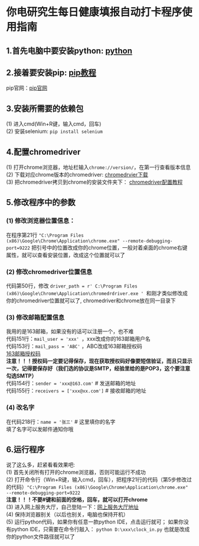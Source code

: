 # 你电研究生每日健康填报自动打卡程序使用指南
## 1.首先电脑中要安装python: [python](https://zhuanlan.zhihu.com/p/45608443)
## 2.接着要安装pip: [pip教程](https://jingyan.baidu.com/article/7c6fb428d84f9480642c90d1.html)
pip官网：[pip官网](https://pypi.org/project/pip/#files)
## 3.安装所需要的依赖包
(1) 进入cmd(Win+R键，输入cmd，回车)  
(2) 安装selenium: `pip install selenium`
## 4.配置chromedriver
(1) 打开chrome浏览器，地址栏输入`chrome://version/`，在第一行查看版本信息  
(2) 下载对应chrome版本的chromedriver: 
[chromedrvier下载](http://chromedriver.storage.googleapis.com/index.html)  
(3) 把chromedriver拷贝到chrome的安装文件夹下：
[chromedriver配置教程](https://blog.csdn.net/qq_40604853/article/details/81388078)
## 5.修改程序中的参数
### (1) 修改浏览器位置信息：
在程序第21行
 `"C:\Program Files (x86)\Google\Chrome\Application\chrome.exe" --remote-debugging-port=9222`
把引号中的位置改成你的chrome位置，一般对着桌面的chrome右键属性，就可以查看安装位置，改成这个位置就可以了  
### (2) 修改chromedriver位置信息
代码第50行，修改
`driver_path = r' C:\Program Files (x86)\Google\Chrome\Application\chromedrdriver.exe ' `和刚才类似修改成你的chromedriver位置就可以了, chromedriver和chrome放在同一目录下  
### (3) 修改邮箱配置信息
我用的是163邮箱，如果没有的话可以注册一个，也不难  
代码151行：`mail_user = 'xxx' `，xxx改成你的163邮箱用户名  
代码153行：`mail_pass = 'ABC'` ，ABC改成163邮箱授权码  
[163邮箱授权码](https://jingyan.baidu.com/article/e6c8503c3e01f6a44f1a18c5.html)  
**注意！！！授权码一定要记得保存，现在获取授权码好像要短信验证，而且只显示一次，记得要保存好（我们选的协议是SMTP，经验里给的是POP3，这个要注意勾选SMTP）**  
代码154行：`sender = 'xxx@163.com'`  # 发送邮箱的地址   
代码155行：`receivers = ['xxx@xx.com']`  # 接收邮箱的地址
### (4) 改名字
在代码218行：`name = '张三'`  # 这里填你的名字  
填了名字可以发邮件通知你哦
## 6.运行程序
说了这么多，赶紧看看效果吧:  
(1) 首先关闭所有打开的chrome浏览器，否则可能运行不成功  
(2) 打开命令行（Win+R键，输入cmd，回车），把程序21行的代码（第5步修改过的代码）`"C:\Program Files (x86)\Google\Chrome\Application\chrome.exe" --remote-debugging-port=9222`   
**注意！！！不要#键和前面的空格，回车，就可以打开chrome**  
(3) 进入网上服务大厅，自己登陆一下：[网上服务大厅地址](https://eportal.uestc.edu.cn/new/index.html)  
(4) 保持浏览器别关（以后也别关，电脑也保持开机）  
(5) 运行python代码，如果你有任意一款python IDE，点击运行就可；
如果你没有python IDE，只需要在命令行敲入：
`python D:\xxx\clock_in.py` 也就是改成你的python文件路径就可以了
